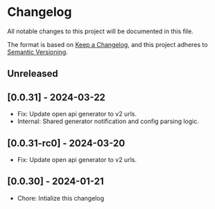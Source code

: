 # Changelog

All notable changes to this project will be documented in this file.

The format is based on [Keep a Changelog](https://keepachangelog.com/en/1.0.0/),
and this project adheres to [Semantic Versioning](https://semver.org/spec/v2.0.0.html).

## Unreleased

## [0.0.31] - 2024-03-22

- Fix: Update open api generator to v2 urls.
- Internal: Shared generator notification and config parsing logic.

## [0.0.31-rc0] - 2024-03-20

- Fix: Update open api generator to v2 urls.

## [0.0.30] - 2024-01-21

- Chore: Intialize this changelog